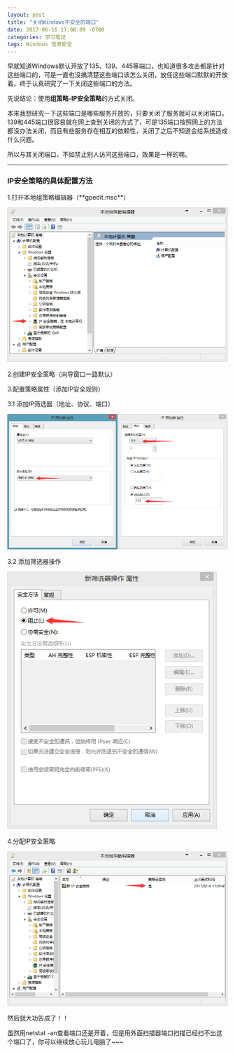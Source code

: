 ```yaml
---
layout: post
title: "关闭Windows不安全的端口"
date: 2017-06-16 17:08:09 -0700
categories: 学习笔记
tags: Windows 信息安全
---
```


早就知道Windows默认开放了135、139、445等端口，也知道很多攻击都是针对这些端口的，可是一直也没搞清楚这些端口该怎么关闭，放任这些端口默默的开放着，终于认真研究了一下关闭这些端口的方法。

先说结论：使用**组策略-IP安全策略**的方式关闭。

本来我想研究一下这些端口是哪些服务开放的，只要关闭了服务就可以关闭端口，139和445端口很容易就在网上查到关闭的方式了，可是135端口按照网上的方法都没办法关闭，而且有些服务存在相互的依赖性，关闭了之后不知道会给系统造成什么问题。

所以与其关闭端口，不如禁止别人访问这些端口，效果是一样的嘛。

---
<h3>IP安全策略的具体配置方法</h3>
1.打开本地组策略编辑器（**gpedit.msc**）

![location-of-IP-security-policy](/images/location-of-IP-security-policy.png)

2.创建IP安全策略（向导窗口一路默认）

3.配置策略属性（添加IP安全规则）

3.1 添加IP筛选器（地址、协议、端口）

![ip-filter-parameter](/images/ip-filter-parameter.png)

3.2 添加筛选器操作

![ip-filter-response](/images/ip-filter-response.png)

4.分配IP安全策略

![assign-IP-security-policy](/images/assign-IP-security-policy.png)

然后就大功告成了！！

虽然用netstat -an查看端口还是开着，但是用外面扫描器端口扫描已经扫不出这个端口了，你可以继续放心玩儿电脑了~~~